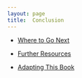 ```yaml
---
layout: page
title:  Conclusion
---
```

* [Where to Go Next](/book/conclusion/where-to-go-next)

* [Further Resources](/book/conclusion/further-resources)

* [Adapting This Book](/book/conclusion/adapting-this-book)